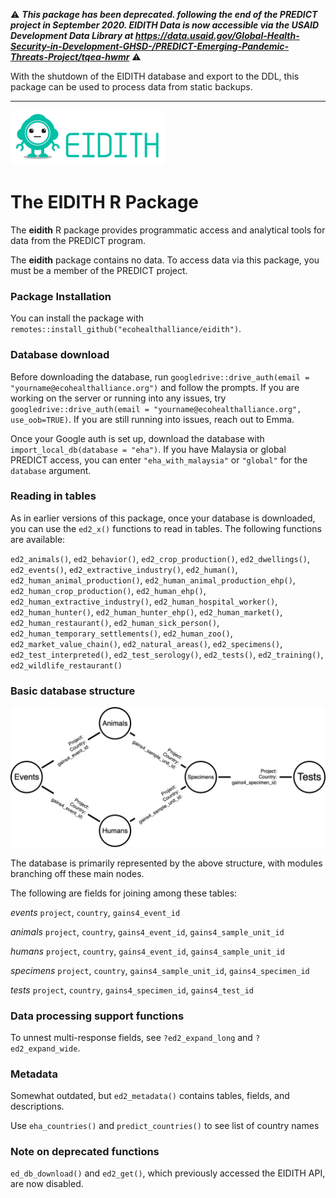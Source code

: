 
⚠️ ***This package has been deprecated. following the end of the PREDICT project in September 2020.  EIDITH Data is now accessible via the USAID Development Data Library at <https://data.usaid.gov/Global-Health-Security-in-Development-GHSD-/PREDICT-Emerging-Pandemic-Threats-Project/tqea-hwmr>*** ⚠️

With the shutdown of the EIDITH database and export to the DDL, this package can be used to process data from static backups. 

---

<!-- README.md is generated from README.Rmd. Please edit that file -->

![](inst/images/README-eidith-logo-2014.png)

# The EIDITH R Package

The **eidith** R package provides programmatic access and analytical
tools for data from the PREDICT program.

The **eidith** package contains no data. To access data via this package, you must be a
member of the PREDICT project.



### Package Installation

You can install the package with `remotes::install_github("ecohealthalliance/eidith")`.

### Database download

Before downloading the database, run `googledrive::drive_auth(email = "yourname@ecohealthalliance.org")` and follow the prompts. If you are working on the server or running into any issues, try `googledrive::drive_auth(email = "yourname@ecohealthalliance.org", use_oob=TRUE)`. If you are still running into issues, reach out to Emma. 

Once your Google auth is set up, download the database with `import_local_db(database = "eha")`. If you have Malaysia or global PREDICT access, you can enter 
`"eha_with_malaysia"` or `"global"` for the `database` argument. 

### Reading in tables
 
As in earlier versions of this package, once your database is downloaded, you can use the `ed2_x()` functions to read in tables.
The following functions are available:

`ed2_animals()`,
`ed2_behavior()`,
`ed2_crop_production()`,
`ed2_dwellings()`,
`ed2_events()`,
`ed2_extractive_industry()`,
`ed2_human()`,
`ed2_human_animal_production()`,
`ed2_human_animal_production_ehp()`,
`ed2_human_crop_production()`,
`ed2_human_ehp()`,
`ed2_human_extractive_industry()`,
`ed2_human_hospital_worker()`,
`ed2_human_hunter()`,
`ed2_human_hunter_ehp()`,
`ed2_human_market()`,
`ed2_human_restaurant()`,
`ed2_human_sick_person()`,
`ed2_human_temporary_settlements()`,
`ed2_human_zoo()`,
`ed2_market_value_chain()`,
`ed2_natural_areas()`,
`ed2_specimens()`,
`ed2_test_interpreted()`,
`ed2_test_serology()`,
`ed2_tests()`,
`ed2_training()`,
`ed2_wildlife_restaurant()`

### Basic database structure
![](inst/images/README-primary-tables.png)

The database is primarily represented by the above structure, with modules branching off these main nodes.

The following are fields for joining among these tables:

_events_ `project`, `country`, `gains4_event_id` 

_animals_ `project`, `country`, `gains4_event_id`, `gains4_sample_unit_id`

_humans_  `project`, `country`, `gains4_event_id`, `gains4_sample_unit_id` 

_specimens_ `project`, `country`, `gains4_sample_unit_id`, `gains4_specimen_id` 

_tests_ `project`, `country`, `gains4_specimen_id`, `gains4_test_id` 

### Data processing support functions

To unnest multi-response fields, see `?ed2_expand_long` and `?ed2_expand_wide`.

### Metadata
Somewhat outdated, but `ed2_metadata()` contains tables, fields, and descriptions.

Use `eha_countries()` and `predict_countries()` to see list of country names

### Note on deprecated functions 

`ed_db_download()` and `ed2_get()`, which previously accessed the EIDITH API, are now disabled.


